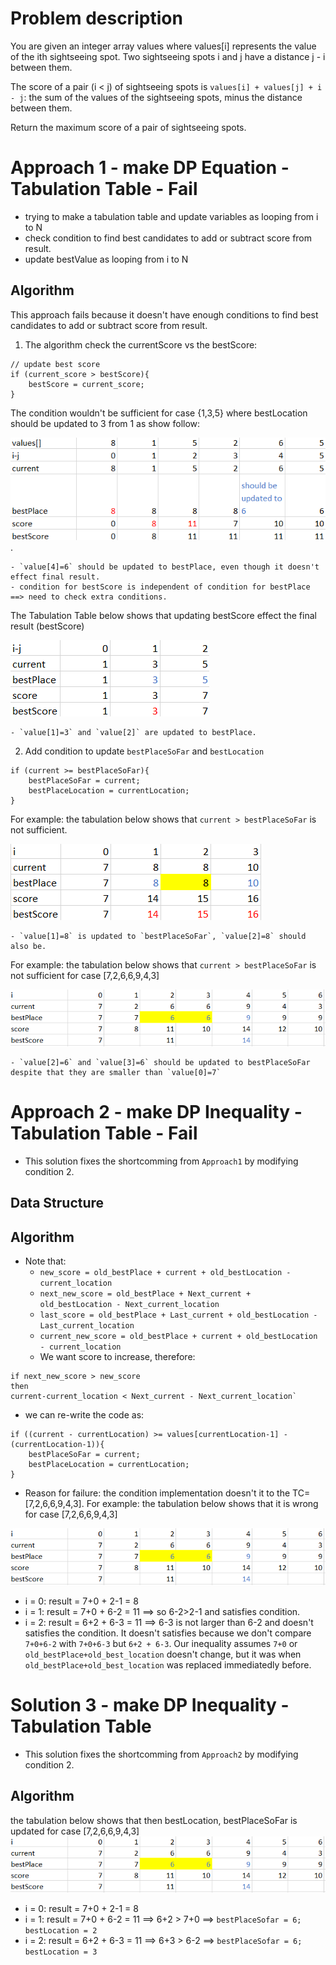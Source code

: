 # Problem description
You are given an integer array values where values[i] represents the value of the ith sightseeing spot. Two sightseeing spots i and j have a distance j - i between them.

The score of a pair (i < j) of sightseeing spots is `values[i] + values[j] + i - j`: the sum of the values of the sightseeing spots, minus the distance between them.

Return the maximum score of a pair of sightseeing spots.

# Approach 1 - make DP Equation - Tabulation Table - Fail
* trying to make a tabulation table and update variables as looping from i to N
* check condition to find best candidates to add or subtract score from result.
* update bestValue as looping from i to N

## Algorithm
This approach fails  because it doesn't have enough conditions to find best candidates to add or subtract score from result.

1. The algorithm check the currentScore vs the bestScore:
```
// update best score
if (current_score > bestScore){
    bestScore = current_score;
}
```
The condition wouldn't be sufficient for case {1,3,5} where bestLocation should be updated to 3 from 1 as show follow:

 ![image info](./1.png).


    - `value[4]=6` should be updated to bestPlace, even though it doesn't effect final result.
    - condition for bestScore is independent of condition for bestPlace ==> need to check extra conditions.

The Tabulation Table below shows that updating bestScore effect the final result (bestScore)

 ![image info](./2.png)

    - `value[1]=3` and `value[2]` are updated to bestPlace.

2. Add condition to update `bestPlaceSoFar` and `bestLocation`
```
if (current >= bestPlaceSoFar){
    bestPlaceSoFar = current;
    bestPlaceLocation = currentLocation;
}
```
For example: the tabulation below shows that ```current > bestPlaceSoFar``` is not sufficient.

![image info](./3.png)

    - `value[1]=8` is updated to `bestPlaceSoFar`, `value[2]=8` should also be.

For example: the tabulation below shows that ```current > bestPlaceSoFar``` is not sufficient for case [7,2,6,6,9,4,3]

![image info](./4.png)

    - `value[2]=6` and `value[3]=6` should be updated to bestPlaceSoFar despite that they are smaller than `value[0]=7`


# Approach 2 - make DP Inequality - Tabulation Table - Fail
* This solution fixes the shortcomming from `Approach1` by modifying condition 2.
## Data Structure
## Algorithm
* Note that:
  - `new_score = old_bestPlace + current + old_bestLocation - current_location`
  - `next_new_score = old_bestPlace + Next_current + old_bestLocation - Next_current_location`
  - `last_score = old_bestPlace + Last_current + old_bestLocation - Last_current_location`
  - `current_new_score = old_bestPlace + current + old_bestLocation - current_location`
  - We want score to increase, therefore:
```
if next_new_score > new_score
then
current-current_location < Next_current - Next_current_location`
```
  - we can re-write the code as:
```
if ((current - currentLocation) >= values[currentLocation-1] - (currentLocation-1)){
    bestPlaceSoFar = current;
    bestPlaceLocation = currentLocation;
}
```
* Reason for failure: the condition implementation doesn't it to the TC=[7,2,6,6,9,4,3].
For example: the tabulation below shows that it is wrong for case [7,2,6,6,9,4,3]

![image info](./4.png)

- i = 0: result = 7+0 + 2-1 = 8
- i = 1: result = 7+0 + 6-2 = 11   ==> so 6-2>2-1 and satisfies condition.
- i = 2: result = 6+2 + 6-3 = 11   ==> 6-3 is not larger than 6-2 and doesn't satisfies the condition.
  It doesn't satisfies because we don't compare `7+0+6-2` with `7+0+6-3` but `6+2 + 6-3`. Our inequality assumes `7+0` or `old_bestPlace+old_best_location` doesn't change, but it was when `old_bestPlace+old_best_location` was replaced immediatedly before.


# Solution 3 - make DP Inequality - Tabulation Table

* This solution fixes the shortcomming from `Approach2` by modifying condition 2.

## Algorithm
 the tabulation below shows that then bestLocation, bestPlaceSoFar is updated for case [7,2,6,6,9,4,3] ![image info](./4.png)
- i = 0: result = 7+0 + 2-1 = 8
- i = 1: result = 7+0 + 6-2 = 11   ==> 6+2 > 7+0 ==> `bestPlaceSofar = 6; bestLocation = 2`
- i = 2: result = 6+2 + 6-3 = 11   ==> 6+3 > 6-2 ==> `bestPlaceSofar = 6; bestLocation = 3`

